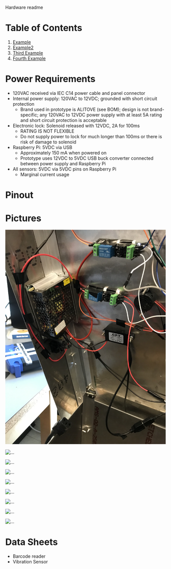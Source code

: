 Hardware readme

# Table of Contents
1. [Example](#example)
2. [Example2](#example2)
3. [Third Example](#third-example)
4. [Fourth Example](#fourth-examplehttpwwwfourthexamplecom)

# Power Requirements
* 120VAC received via IEC C14 power cable and panel connector
* Internal power supply: 120VAC to 12VDC; grounded with short circuit protection
  * Brand used in prototype is ALITOVE (see BOM); design is not brand-specific; any 120VAC to 12VDC power supply with at least 5A rating and short circuit protection is acceptable
* Electronic lock: Solenoid released with 12VDC, 2A for 100ms
  * RATING IS NOT FLEXIBLE
  * Do not supply power to lock for much longer than 100ms or there is risk of damage to solenoid
* Raspberry Pi: 5VDC via USB
  * Approximately 150 mA when powered on
  * Prototype uses 12VDC to 5VDC USB buck converter connected between power supply and Raspberry Pi
* All sensors: 5VDC via 5VDC pins on Raspberry Pi
  * Marginal current usage

# Pinout

# Pictures
![...](boxi/images/Interior_PS_Relays_Alarm.jpg)

![...](Senior-Design/boxi/images/Interior_Pi_VibrationSensor.jpg)

![...](/images/Interior_BarcodeScanner.jpg)

![...](/images/Interior_All.jpg)

![...](/images/Exterior_Rear.jpg)

![...](/images/Exterior_Opened.jpg)

![...](/images/Exterior_LCD.jpg)

![...](/images/Exterior_Isometric.jpg)

![...](/images/Exterior_Closed.jpg)

# Data Sheets
* Barcode reader
* Vibration Sensor
